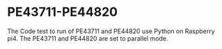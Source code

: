 # PE43711-PE44820
The Code test to run of PE43711 and PE44820 use Python on Raspberry pi4.
The PE43711 and PE44820 are set to parallel mode.
